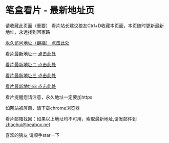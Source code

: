# 笔盒看片 - 最新地址页

请收藏此页面（重要）
看片站长建议狼友Ctrl+D收藏本页面，本页随时更新最新地址，永远找到回家路

[永久访问地址（翻牆） 点击此处](https://beabox.net/)

[看片最新地址一 点击此处](https://2u6j9b5k8k6.shop)

[看片最新地址二 点击此处](https://2y0u5j9d5p2.shop)

[看片最新地址三 点击此处](https://2t6f8g9f2f9.shop)

[看片最新地址四 点击此处](https://2n9e2w3w6f5.shop)

看片提醒您请注意，永久地址一定要加https

如网站被屏蔽，请下载chrome浏览器

看片邮箱找回：如果以上地址均不可用，索取最新地址,请发邮件到 zhaohui@beabox.net

喜欢的狼友 请顺手star一下